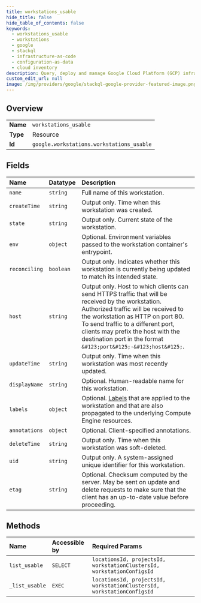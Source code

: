 ```yaml
---
title: workstations_usable
hide_title: false
hide_table_of_contents: false
keywords:
  - workstations_usable
  - workstations
  - google    
  - stackql
  - infrastructure-as-code
  - configuration-as-data
  - cloud inventory
description: Query, deploy and manage Google Cloud Platform (GCP) infrastructure and resources using SQL
custom_edit_url: null
image: /img/providers/google/stackql-google-provider-featured-image.png
---
```

  
    

## Overview
<table><tbody>
<tr><td><b>Name</b></td><td><code>workstations_usable</code></td></tr>
<tr><td><b>Type</b></td><td>Resource</td></tr>
<tr><td><b>Id</b></td><td><code>google.workstations.workstations_usable</code></td></tr>
</tbody></table>

## Fields
| Name | Datatype | Description |
|:-----|:---------|:------------|
| `name` | `string` | Full name of this workstation. |
| `createTime` | `string` | Output only. Time when this workstation was created. |
| `state` | `string` | Output only. Current state of the workstation. |
| `env` | `object` | Optional. Environment variables passed to the workstation container's entrypoint. |
| `reconciling` | `boolean` | Output only. Indicates whether this workstation is currently being updated to match its intended state. |
| `host` | `string` | Output only. Host to which clients can send HTTPS traffic that will be received by the workstation. Authorized traffic will be received to the workstation as HTTP on port 80. To send traffic to a different port, clients may prefix the host with the destination port in the format `&#123;port&#125;-&#123;host&#125;`. |
| `updateTime` | `string` | Output only. Time when this workstation was most recently updated. |
| `displayName` | `string` | Optional. Human-readable name for this workstation. |
| `labels` | `object` | Optional. [Labels](https://cloud.google.com/workstations/docs/label-resources) that are applied to the workstation and that are also propagated to the underlying Compute Engine resources. |
| `annotations` | `object` | Optional. Client-specified annotations. |
| `deleteTime` | `string` | Output only. Time when this workstation was soft-deleted. |
| `uid` | `string` | Output only. A system-assigned unique identifier for this workstation. |
| `etag` | `string` | Optional. Checksum computed by the server. May be sent on update and delete requests to make sure that the client has an up-to-date value before proceeding. |
## Methods
| Name | Accessible by | Required Params |
|:-----|:--------------|:----------------|
| `list_usable` | `SELECT` | `locationsId, projectsId, workstationClustersId, workstationConfigsId` |
| `_list_usable` | `EXEC` | `locationsId, projectsId, workstationClustersId, workstationConfigsId` |
